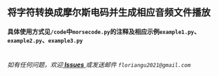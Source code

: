 ## 将字符转换成摩尔斯电码并生成相应音频文件播放
#### 具体使用方式见`/code`中`morsecode.py`的注释及相应示例`example1.py`、`example2.py`、`example3.py`<br/><br/>
_如有任何问题，欢迎[ **Issues** ](https://github.com/FlorianGu/climb-over-the-wall/issues) 或发送邮件 `floriangu2021@gmail.com`_
